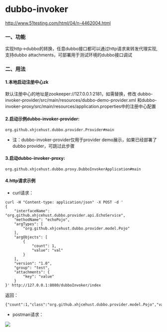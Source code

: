 # dubbo-invoker
http://www.51testing.com/html/04/n-4462004.html
### 一、功能
   实现http->dubbo的转换，任意dubbo接口都可以通过http请求来转发代理实现,支持dubbo attachments，可部署用于测试环境的dubbo接口调试
### 二、用法

#### 1.本地启动注册中心zk

默认注册中心的地址是zookeeper://127.0.0.1:2181，如需替换，修改
dubbo-invoker-provider/src/main/resources/dubbo-demo-provider.xml
和dubbo-invoker-proxy/src/main/resources/application.properties中的注册中心配置

#### 2.启动示例dubbo-invoker-provider: 

```org.github.xhjcehust.dubbo.provider.Provider#main```
* 注：dubbo-invoker-provider仅用于provider demo展示，如果已经部署了dubbo provider，可跳过此步骤

#### 3.启动dubbo-invoker-proxy:

```org.github.xhjcehust.dubbo.proxy.DubboInvokerApplication#main```

#### 4.http请求示例

* curl请求：
```
curl -H "Content-type: application/json" -X POST -d '
{
    "interfaceName": "org.github.xhjcehust.dubbo.provider.api.EchoService",
    "methodName": "echoPojo",
    "argTypes": [
        "org.github.xhjcehust.dubbo.provider.model.Pojo"
    ],
    "argObjects": [
        {
            "count": 1,
            "value": "val"
        }
    ],
    "version": "1.0",
    "group": "test",
    "attachments": {
        "key": "value"
    }
}' http://127.0.0.1:8080/dubboInvoker/index
```
返回：
```
{"count":1,"class":"org.github.xhjcehust.dubbo.provider.model.Pojo","value":"val"}
```
* postman请求：

![](image/demo1.png)
